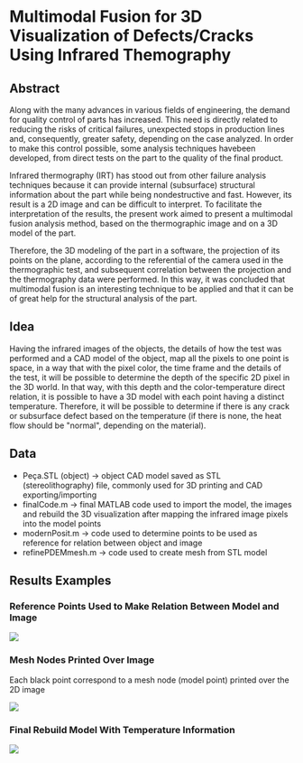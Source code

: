 <h1>Multimodal Fusion for 3D Visualization of Defects/Cracks Using Infrared Themography</h1>
<h2>Abstract</h2>
<p>Along with the many advances in various fields of engineering, the demand for quality control of parts has increased. This need is directly related to reducing the risks of critical failures, unexpected stops in production lines and, consequently, greater safety, depending 
on the case analyzed. In order to make this control possible, some analysis techniques havebeen developed, from direct tests on the part to the quality of the final product.</p>
<p>Infrared thermography (IRT) has stood out from other failure analysis techniques because it can provide internal (subsurface) structural information about the part while being nondestructive and fast. However, its result is a 2D image and can be difficult to interpret. To
facilitate the interpretation of the results, the present work aimed to present a multimodal fusion analysis method, based on the thermographic image and on a 3D model of the part.</p>
<p>Therefore, the 3D modeling of the part in a software, the projection of its points on the plane, according to the referential of the camera used in the thermographic test, and
subsequent correlation between the projection and the thermography data were performed. In this way, it was concluded that multimodal fusion is an interesting technique to be
applied and that it can be of great help for the structural analysis of the part.</p>

<h2>Idea</h2>
<p>Having the infrared images of the objects, the details of how the test was performed and a CAD model of the object, map all the pixels to one point is space, in a way that with the pixel
color, the time frame and the details of the test, it will be possible to determine the depth of the specific 2D pixel in the 3D world. In that way, with this depth and the color-temperature
direct relation, it is possible to have a 3D model with each point having a distinct temperature. Therefore, it will be possible to determine if there is any crack or subsurface defect based 
on the temperature (if there is none, the heat flow should be "normal", depending on the material).</p>

<h2>Data</h2>
<ul>
  <li>Peça.STL (object) → object CAD model saved as STL (stereolithography) file, commonly used for 3D printing and CAD exporting/importing</li>
  <li>finalCode.m → final MATLAB code used to import the model, the images and rebuild the 3D visualization after mapping the infrared image pixels into the model points</li>
  <li>modernPosit.m → code used to determine points to be used as reference for relation between object and image</li>
  <li>refinePDEMmesh.m → code used to create mesh from STL model</li>
</ul>

<h2>Results Examples</h2>
<h3>Reference Points Used to Make Relation Between Model and Image</h3>
<img src="https://github.com/GeorgeDB/TCCThermography3DVizMatlab/assets/124641422/e4ada1db-e123-4c63-9df5-0f8a7ab40db2.png">
<h3>Mesh Nodes Printed Over Image</h3>
<p>Each black point correspond to a mesh node (model point) printed over the 2D image</p>
<img src="https://github.com/GeorgeDB/TCCThermography3DVizMatlab/assets/124641422/8578a7e3-686a-4717-9b41-38b7b55832e1.png">
<h3>Final Rebuild Model With Temperature Information</h3>
<img src="https://github.com/GeorgeDB/TCCThermography3DVizMatlab/assets/124641422/c64fcfc1-c55d-4909-bc43-38da6c2bbbb3.png">
